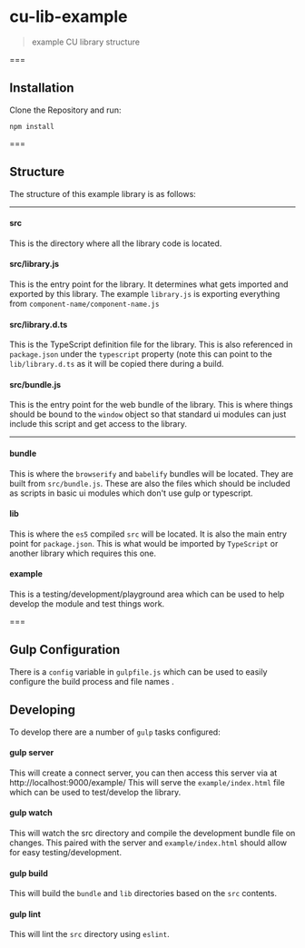 cu-lib-example
==============

> example CU library structure

===

Installation
------------

Clone the Repository and run:

```
npm install
```

===


Structure
---------

The structure of this example library is as follows:

---

#### src

This is the directory where all the library code is located.


#### src/library.js

This is the entry point for the library. It determines what gets imported and exported by this library.
The example `library.js` is exporting everything from `component-name/component-name.js`


#### src/library.d.ts

This is the TypeScript definition file for the library. This is also referenced in `package.json` under the `typescript`
property (note this can point to the `lib/library.d.ts` as it will be copied there during a build.


#### src/bundle.js

This is the entry point for the web bundle of the library. This is where things should be bound to the `window` object
so that standard ui modules can just include this script and get access to the library.


---

#### bundle

This is where the `browserify` and `babelify` bundles will be located. They are built from `src/bundle.js`.
These are also the files which should be included as scripts in basic ui modules which don't use gulp or typescript.


#### lib

This is where the `es5` compiled `src` will be located. It is also the main entry point for `package.json`.
This is what would be imported by `TypeScript` or another library which requires this one.

#### example

This is a testing/development/playground area which can be used to help develop the module and test things work.


===

Gulp Configuration
------------------

There is a `config` variable in `gulpfile.js` which can be used to easily configure the build process and file names .


Developing
----------

To develop there are a number of `gulp` tasks configured:


#### gulp server

This will create a connect server, you can then access this server via at http://localhost:9000/example/
This will serve the `example/index.html` file which can be used to test/develop the library.


#### gulp watch

This will watch the src directory and compile the development bundle file on changes.
This paired with the server and `example/index.html` should allow for easy testing/development.


#### gulp build

This will build the `bundle` and `lib` directories based on the `src` contents.


#### gulp lint

This will lint the `src` directory using `eslint`.
